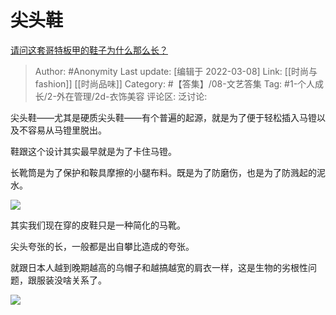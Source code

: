 # 尖头鞋
[请问这套哥特板甲的鞋子为什么那么长？](https://www.zhihu.com/question/512790852/answer/2322380801)

> Author: #Anonymity
> Last update: [编辑于 2022-03-08]
> Link: [[时尚与fashion]] [[时尚品味]]
> Category: #【答集】/08-文艺答集
> Tag: #1-个人成长/2-外在管理/2d-衣饰美容 
> 评论区:
> 泛讨论:

尖头鞋——尤其是硬质尖头鞋——有个普遍的起源，就是为了便于轻松插入马镫以及不容易从马镫里脱出。

鞋跟这个设计其实最早就是为了卡住马镫。

长靴筒是为了保护和鞍具摩擦的小腿布料。既是为了防磨伤，也是为了防溅起的泥水。

![](https://pica.zhimg.com/80/v2-18611e59331a81730bac08c6fe7e6705_1440w.webp?source=c8b7c179)

其实我们现在穿的皮鞋只是一种简化的马靴。

尖头夸张的长，一般都是出自攀比造成的夸张。

就跟日本人越到晚期越高的乌帽子和越搞越宽的肩衣一样，这是生物的劣根性问题，跟服装没啥关系了。

![](https://picx.zhimg.com/80/v2-156b7bb250d44c0d31a9467488d50128_1440w.webp?source=c8b7c179)
